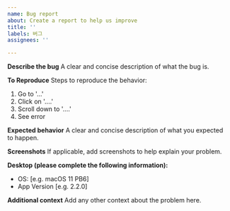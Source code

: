 ```yaml
---
name: Bug report
about: Create a report to help us improve
title: ''
labels: 버그
assignees: ''

---
```


**Describe the bug**
A clear and concise description of what the bug is.

**To Reproduce**
Steps to reproduce the behavior:
1. Go to '...'
2. Click on '....'
3. Scroll down to '....'
4. See error

**Expected behavior**
A clear and concise description of what you expected to happen.

**Screenshots**
If applicable, add screenshots to help explain your problem.

**Desktop (please complete the following information):**
 - OS: [e.g. macOS 11 PB6]
 - App Version [e.g. 2.2.0]

**Additional context**
Add any other context about the problem here.
